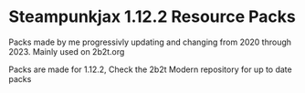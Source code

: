 # Steampunkjax 1.12.2 Resource Packs

Packs made by me progressivly updating and changing from 2020 through 2023.
Mainly used on 2b2t.org

Packs are made for 1.12.2, Check the 2b2t Modern repository for up to date packs
